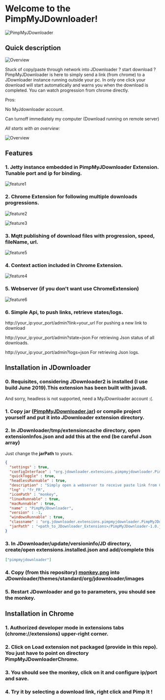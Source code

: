 # Welcome to the PimpMyJDownloader!


![PimpMyJDownloader](https://github.com/coxifred/PimpMyJDownloader/blob/master/images_resources4wiki/fond.png?raw=true&s=100)

## **Quick description**
![Overview](https://github.com/coxifred/PimpMyJDownloader/blob/master/images_resources4wiki/monkey.png?raw=true)

Stuck of copy/paste through network into JDownloader ? start download ? PimpMyJDownloader is here to simply send a link (from chrome) to a JDownloader instance running outside your pc. In only one click your download will start automatically and warns you when the download is completed. You can watch progression from chrome directly.

Pros:

  No MyJdownloader account.

  Can turnoff immediately my computer (Download running on remote server)

_All starts with an overview:_

![Overview](https://github.com/coxifred/PimpMyJDownloader/blob/master/images_resources4wiki/arch.png?raw=true)

## **Features**


### 1. Jetty instance embedded in PimpMyJDownloader Extension. Tunable port and ip for binding.

![feature1](https://github.com/coxifred/PimpMyJDownloader/blob/master/images_resources4wiki/extension.jpg?raw=true)

### 2. Chrome Extension for following multiple downloads progressions.

![feature2](https://github.com/coxifred/PimpMyJDownloader/blob/master/images_resources4wiki/extension2.jpg?raw=true)

![feature3](https://github.com/coxifred/PimpMyJDownloader/blob/master/images_resources4wiki/extension3.jpg?raw=true)

### 3. Mqtt publishing of download files with progression, speed, fileName, url.

![feature5](https://github.com/coxifred/PimpMyJDownloader/blob/master/images_resources4wiki/extension5.jpg?raw=true)

### 4. Context action included in Chrome Extension.

![feature4](https://github.com/coxifred/PimpMyJDownloader/blob/master/images_resources4wiki/extension4.jpg?raw=true)

### 5. Webserver (if you don't want use ChromeExtension)

![feature6](https://github.com/coxifred/PimpMyJDownloader/blob/master/images_resources4wiki/extension6.jpg?raw=true)

### 6. Simple Api, to push links, retrieve states/logs.

http://your_ip:your_port/admin?link=your_url  For pushing a new link to download

http://your_ip:your_port/admin?state=json  For retrieving Json status of all downloads.

http://your_ip:your_port/admin?logs=json  For retrieving Json logs.

## **Installation in JDownloader**

### 0. Requisites, considering JDownloader2 is installed (I use build June 2019).This extension has been built with java8.
And sorry, headless is not supported, need a MyJDownloader account :(.

### 1. Copy jar ([PimpMyJDownloader.jar](https://github.com/coxifred/PimpMyJDownloader/raw/master/release/PimpMyJDownloader-1.0.jar)) or compile project yourself and put it into JDownloader extension directory.

### 2. In JDownloader/tmp/extensioncache directory, open extensionInfos.json and add this at the end (be careful Json array)

Just change the **jarPath** to yours.
 
```json
{
  "settings" : true,
  "configInterface" : "org.jdownloader.extensions.pimpmyjdownloader.PimpMyJDownloaderConfig",
  "quickToggle" : true,
  "headlessRunnable" : true,
  "description" : "Simply open a webserver to receive paste link from ChromeExtension",
  "lng" : "fr_FR",
  "iconPath" : "monkey",
  "linuxRunnable" : true,
  "macRunnable" : true,
  "name" : "PimpMyJDownloader",
  "version" : -1,
  "windowsRunnable" : true,
  "classname" : "org.jdownloader.extensions.pimpmyjdownloader.PimpMyJDownloaderExtension",
  "jarPath" : "<path_to_JDownloader_Extensions>/PimpMyJDownloader-1.0.jar"
}
```
### 3. In JDownloader/update/versioninfo/JD directory, create/open extensions.installed.json and add/complete this

```json
["pimpmyjdownloader"]
```

### 4. Copy (from this repository) [monkey.png](https://github.com/coxifred/PimpMyJDownloader/blob/master/images_resources4wiki/monkey.png?raw=true) into JDownloader/themes/standard/org/jdownloader/images

### 5. Restart JDownloader and go to parameters, you should see the monkey.

## **Installation in Chrome**

### 1. Authorized developer mode in extensions tabs (chrome://extensions) upper-right corner.

### 2. Click on Load extension not packaged (provide in this repo). You just have to point on directory PimpMyJDownloaderChrome.

### 3. You should see the monkey, click on it and configure ip/port and save.

### 4. Try it by selecting a download link, right click and Pimp It !

